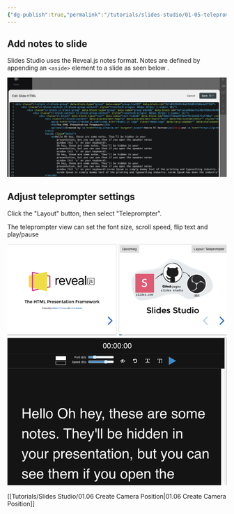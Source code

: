 ```yaml
---
{"dg-publish":true,"permalink":"/tutorials/slides-studio/01-05-teleprompter/","noteIcon":""}
---
```



## Add notes to slide

Slides Studio uses the Reveal.js notes format.  Notes are defined by appending an `<aside>` element to a slide as seen below .

![Pasted image 20250805060851.png](/img/user/Pasted%20image%2020250805060851.png)

## Adjust teleprompter settings

Click the "Layout" button, then select "Teleprompter".

The teleprompter view can set the font size, scroll speed, flip text and play/pause 

![Pasted image 20250805055539.png](/img/user/Pasted%20image%2020250805055539.png)

[[Tutorials/Slides Studio/01.06 Create Camera Position\|01.06 Create Camera Position]]


